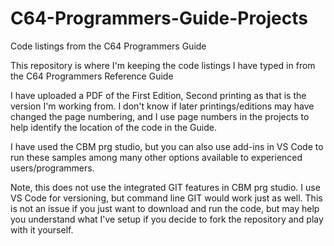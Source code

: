 # C64-Programmers-Guide-Projects
Code listings from the C64 Programmers Guide

This repository is where I'm keeping the code listings I have typed in from the C64 Programmers Reference Guide

I have uploaded a PDF of the First Edition, Second printing as that is the version I'm working from. I don't know
if later printings/editions may have changed the page numbering, and I use page numbers in the projects to help
identify the location of the code in the Guide.

I have used the CBM prg studio, but you can also use add-ins in VS Code to run these samples among many other options
available to experienced users/programmers.  

Note, this does not use the integrated GIT features in CBM prg studio. I use VS Code for versioning, but command line
GIT would work just as well. This is not an issue if you just want to download and run the code, but may help you 
understand what I've setup if you decide to fork the repository and play with it yourself.
